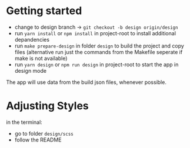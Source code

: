 # Getting started
* change to design branch -> 
`git checkout -b design origin/design`
* run `yarn install` or `npm install` in project-root to install additional depandencies
* run `make prepare-design` in folder `design` to build the project and copy files (alternative run just the commands from the Makefile seperate if make is not available)
* run `yarn design` or `npm run design` in project-root  to start the app in design mode

The app will use data from the build json files, whenever possible. 

# Adjusting Styles
in the terminal:
* go to folder `design/scss` 
* follow the README